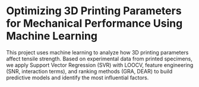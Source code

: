 # Optimizing 3D Printing Parameters for Mechanical Performance Using Machine Learning
This project uses machine learning to analyze how 3D printing parameters affect tensile strength. Based on experimental data from printed specimens, we apply Support Vector Regression (SVR) with LOOCV, feature engineering (SNR, interaction terms), and ranking methods (GRA, DEAR) to build predictive models and identify the most influential factors.
